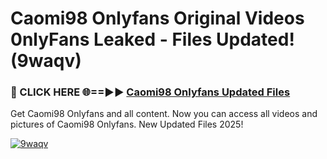 # Caomi98 Onlyfans Original Videos 0nlyFans Leaked - Files Updated! (9waqv)

<h3>🔴 CLICK HERE 🌐==►► <a href="https://tinyurl.com/2m67pmp6" rel="nofollow">Caomi98 Onlyfans Updated Files</a></h3>

Get Caomi98 Onlyfans and all content. Now you can access all videos and pictures of Caomi98 Onlyfans. New Updated Files 2025!

[![9waqv](https://i.imgur.com/H4QAA4z.gif)](https://tinyurl.com/2m67pmp6)